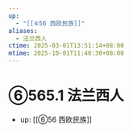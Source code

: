 ```yaml
---
up:
  - "[[⑥56 西欧民族]]"
aliases:
  - 法兰西人
ctime: 2025-03-01T13:51:14+08:00
mtime: 2025-10-01T11:40:30+08:00
---
```


# ⑥565.1 法兰西人

- up: [[⑥56 西欧民族]]
